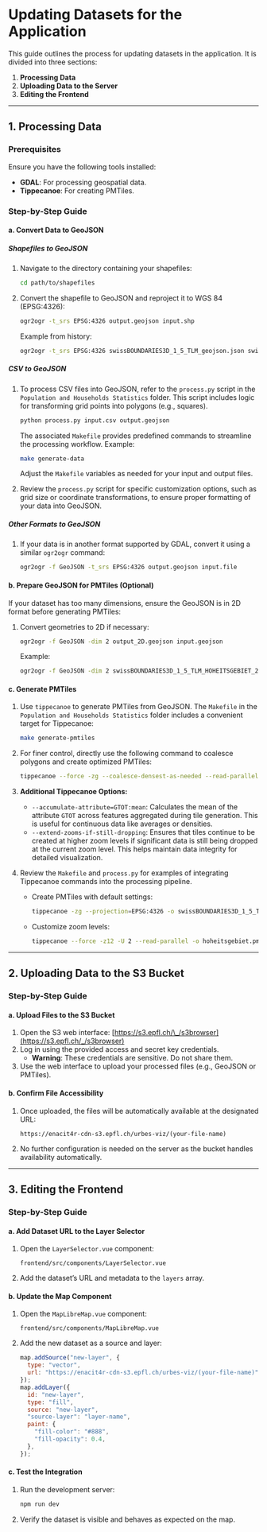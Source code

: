 # Updating Datasets for the Application

This guide outlines the process for updating datasets in the application. It is divided into three sections:

1. **Processing Data**
2. **Uploading Data to the Server**
3. **Editing the Frontend**

---

## 1. Processing Data

### Prerequisites

Ensure you have the following tools installed:

- **GDAL**: For processing geospatial data.
- **Tippecanoe**: For creating PMTiles.

### Step-by-Step Guide

#### a. Convert Data to GeoJSON

##### Shapefiles to GeoJSON

1. Navigate to the directory containing your shapefiles:
   ```bash
   cd path/to/shapefiles
   ```
2. Convert the shapefile to GeoJSON and reproject it to WGS 84 (EPSG:4326):
   ```bash
   ogr2ogr -t_srs EPSG:4326 output.geojson input.shp
   ```
   Example from history:
   ```bash
   ogr2ogr -t_srs EPSG:4326 swissBOUNDARIES3D_1_5_TLM_geojson.json swissBOUNDARIES3D_1_5_TLM_HOHEITSGEBIET.shp
   ```

##### CSV to GeoJSON

1. To process CSV files into GeoJSON, refer to the `process.py` script in the `Population and Households Statistics` folder. This script includes logic for transforming grid points into polygons (e.g., squares).

   ```bash
   python process.py input.csv output.geojson
   ```

   The associated `Makefile` provides predefined commands to streamline the processing workflow. Example:

   ```bash
   make generate-data
   ```

   Adjust the `Makefile` variables as needed for your input and output files.

2. Review the `process.py` script for specific customization options, such as grid size or coordinate transformations, to ensure proper formatting of your data into GeoJSON.

##### Other Formats to GeoJSON

1. If your data is in another format supported by GDAL, convert it using a similar `ogr2ogr` command:
   ```bash
   ogr2ogr -f GeoJSON -t_srs EPSG:4326 output.geojson input.file
   ```

#### b. Prepare GeoJSON for PMTiles (Optional)

If your dataset has too many dimensions, ensure the GeoJSON is in 2D format before generating PMTiles:

1. Convert geometries to 2D if necessary:
   ```bash
   ogr2ogr -f GeoJSON -dim 2 output_2D.geojson input.geojson
   ```
   Example:
   ```bash
   ogr2ogr -f GeoJSON -dim 2 swissBOUNDARIES3D_1_5_TLM_HOHEITSGEBIET_2D.geojson swissBOUNDARIES3D_1_5_TLM_HOHEITSGEBIET.geojson
   ```

#### c. Generate PMTiles

1. Use `tippecanoe` to generate PMTiles from GeoJSON. The `Makefile` in the `Population and Households Statistics` folder includes a convenient target for Tippecanoe:

   ```bash
   make generate-pmtiles
   ```

2. For finer control, directly use the following command to coalesce polygons and create optimized PMTiles:

   ```bash
   tippecanoe --force -zg --coalesce-densest-as-needed --read-parallel -o output.pmtiles input.geojson
   ```

3. **Additional Tippecanoe Options:**

   - `--accumulate-attribute=GTOT:mean`: Calculates the mean of the attribute `GTOT` across features aggregated during tile generation. This is useful for continuous data like averages or densities.
   - `--extend-zooms-if-still-dropping`: Ensures that tiles continue to be created at higher zoom levels if significant data is still being dropped at the current zoom level. This helps maintain data integrity for detailed visualization.

4. Review the `Makefile` and `process.py` for examples of integrating Tippecanoe commands into the processing pipeline.
   - Create PMTiles with default settings:
     ```bash
     tippecanoe -zg --projection=EPSG:4326 -o swissBOUNDARIES3D_1_5_TLM_tiles.pmtiles -l swissBOUNDARIES3D_1_5_TLM_geojson.json
     ```
   - Customize zoom levels:
     ```bash
     tippecanoe --force -z12 -U 2 --read-parallel -o hoheitsgebiet.pmtiles swissBOUNDARIES3D_1_5_TLM_HOHEITSGEBIET_2D.geojson
     ```

---

## 2. Uploading Data to the S3 Bucket

### Step-by-Step Guide

#### a. Upload Files to the S3 Bucket

1. Open the S3 web interface: [https://s3.epfl.ch/\_/s3browser](https://s3.epfl.ch/_/s3browser)
2. Log in using the provided access and secret key credentials.
   - **Warning**: These credentials are sensitive. Do not share them.
3. Use the web interface to upload your processed files (e.g., GeoJSON or PMTiles).

#### b. Confirm File Accessibility

1. Once uploaded, the files will be automatically available at the designated URL:
   ```
   https://enacit4r-cdn-s3.epfl.ch/urbes-viz/(your-file-name)
   ```
2. No further configuration is needed on the server as the bucket handles availability automatically.

---

## 3. Editing the Frontend

### Step-by-Step Guide

#### a. Add Dataset URL to the Layer Selector

1. Open the `LayerSelector.vue` component:
   ```
   frontend/src/components/LayerSelector.vue
   ```
2. Add the dataset’s URL and metadata to the `layers` array.

#### b. Update the Map Component

1. Open the `MapLibreMap.vue` component:
   ```
   frontend/src/components/MapLibreMap.vue
   ```
2. Add the new dataset as a source and layer:
   ```javascript
   map.addSource("new-layer", {
     type: "vector",
     url: "https://enacit4r-cdn-s3.epfl.ch/urbes-viz/(your-file-name)",
   });
   map.addLayer({
     id: "new-layer",
     type: "fill",
     source: "new-layer",
     "source-layer": "layer-name",
     paint: {
       "fill-color": "#888",
       "fill-opacity": 0.4,
     },
   });
   ```

#### c. Test the Integration

1. Run the development server:
   ```bash
   npm run dev
   ```
2. Verify the dataset is visible and behaves as expected on the map.
